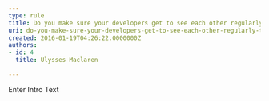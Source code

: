 ```yaml
---
type: rule
title: Do you make sure your developers get to see each other regularly to avoid becoming disconnected?
uri: do-you-make-sure-your-developers-get-to-see-each-other-regularly-to-avoid-becoming-disconnected
created: 2016-01-19T04:26:22.0000000Z
authors:
- id: 4
  title: Ulysses Maclaren

---
```




<span class='intro'> Enter Intro Text </span>





